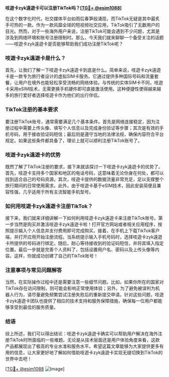 **吱遊卡zyk遠遊卡可以注册TikTok吗？[[TG💪+ @esim1088](https://t.me/s/esim1088)]**

在这个数字化时代，社交媒体平台如雨后春笋般涌现，而TikTok无疑是其中最炙手可热的一款。作为一款风靡全球的短视频社交应用，TikTok吸引了无数用户的目光。然而，对于一些海外用户来说，注册TikTok可能会遇到不少问题，尤其是涉及到网络环境和账号注册限制时。那么，今天我们就来聊聊一个备受关注的话题——吱遊卡zyk遠遊卡是否能够帮助我们成功注册TikTok呢？

### 吱遊卡zyk遠遊卡是什么？

首先，让我们了解一下吱遊卡zyk遠遊卡到底是什么。简单来说，吱遊卡zyk遠遊卡是一款专为旅行者设计的虚拟SIM卡服务。它通过提供多种国际号码和流量套餐，让用户在境外也能轻松享受流畅的网络体验。与传统的实体SIM卡不同，吱遊卡采用eSIM技术，无需更换手机硬件即可直接激活使用。这种便捷性使得越来越多的旅行爱好者选择吱遊卡作为他们的出行伴侣。

### TikTok注册的基本要求

要注册TikTok账号，通常需要满足几个基本条件。首先是网络连接稳定，因为注册过程中需要上传头像、填写个人信息以及完成身份验证等步骤；其次是有效的手机号码，用于接收验证码短信；最后则是遵守当地的法律法规，确保内容符合平台规定。如果这些条件都具备了，理论上就可以顺利注册TikTok账号了。

### 吱遊卡zyk遠遊卡的优势

既然了解了TikTok注册的要求，接下来就该探讨一下吱遊卡zyk遠遊卡的优势了。首先，吱遊卡支持多个国家和地区的电话号码，这意味着无论你身在何处，都可以找到适合自己的号码资源。其次，吱遊卡提供的数据流量非常充足，足以支撑整个旅行期间的日常使用需求。此外，由于吱遊卡基于eSIM技术，因此安装简便且兼容性强，几乎适用于所有主流智能手机型号。

### 如何用吱遊卡zyk遠遊卡注册TikTok？

接下来，我们就来详细讲解一下如何利用吱遊卡zyk遠遊卡来注册TikTok账号。第一步当然是购买并激活吱遊卡zyk遠遊卡啦！打开官方网站或者相关应用程序，按照提示输入个人信息并支付费用即可完成购买。接着，在手机上下载TikTok客户端，并打开应用开始注册流程。当系统提示输入手机号码时，选择吱遊卡zyk遠遊卡所提供的号码进行绑定。随后，耐心等待接收到的验证码短信，并将其填入指定位置。最后一步就是完善个人资料了，包括设置用户名、密码以及上传头像等内容。这样，你就成功创建了自己的TikTok账号！

### 注意事项与常见问题解答

当然，在实际操作过程中还是需要注意一些细节问题。比如，如果你所在的国家对TikTok存在访问限制，则可能会影响正常使用体验；另外，为了避免被误判为机器人行为，请尽量避免频繁尝试注册失败后的重新提交申请。针对这些问题，吱遊卡zyk遠遊卡团队也提供了相应的技术支持和服务保障措施，确保每一位用户都能够享受到最佳的服务质量。

### 结语

综上所述，我们可以得出结论：吱遊卡zyk遠遊卡确实可以帮助用户解决在海外注册TikTok时所面临的一些难题。无论是从技术层面还是用户体验角度来看，这款产品都展现出了极高的专业水准和服务水平。希望这篇文章能够为大家提供更多有用的信息，让大家更好地了解如何借助吱遊卡zyk遠遊卡实现无缝切换到TikTok的世界中去吧！

[[TG💪+ @esim1088](https://t.me/s/esim1088) ![Image](https://i.postimg.cc/4NQfJmqS/Snipaste-2025-05-13-00-14-12.png)]